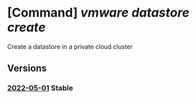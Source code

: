 # [Command] _vmware datastore create_

Create a datastore in a private cloud cluster

## Versions

### [2022-05-01](/Resources/mgmt-plane/L3N1YnNjcmlwdGlvbnMve30vcmVzb3VyY2Vncm91cHMve30vcHJvdmlkZXJzL21pY3Jvc29mdC5hdnMvcHJpdmF0ZWNsb3Vkcy97fS9jbHVzdGVycy97fS9kYXRhc3RvcmVzL3t9/2022-05-01.xml) **Stable**

<!-- mgmt-plane /subscriptions/{}/resourcegroups/{}/providers/microsoft.avs/privateclouds/{}/clusters/{}/datastores/{} 2022-05-01 -->
